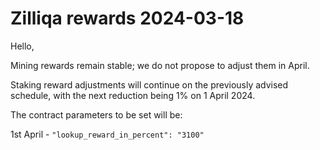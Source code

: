 # Zilliqa rewards 2024-03-18

Hello,

Mining rewards remain stable; we do not propose to adjust them in April.

Staking reward adjustments will continue on the previously advised
schedule, with the next reduction being 1% on 1 April 2024. 

The contract parameters to be set will be:

1st April - `"lookup_reward_in_percent": "3100"`
